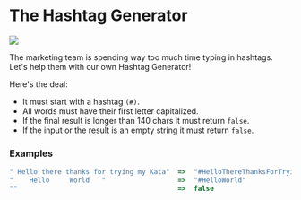 # The Hashtag Generator

![](https://img.shields.io/badge/Difficulty-5kyu-yellow?logo=codewars)

The marketing team is spending way too much time typing in hashtags.\
Let's help them with our own Hashtag Generator!

Here's the deal:

- It must start with a hashtag `(#)`.
- All words must have their first letter capitalized.
- If the final result is longer than 140 chars it must return `false`.
- If the input or the result is an empty string it must return `false`.

### Examples

```js
" Hello there thanks for trying my Kata"  =>  "#HelloThereThanksForTryingMyKata"
"    Hello     World   "                  =>  "#HelloWorld"
""                                        =>  false
```
